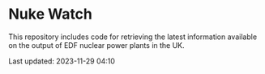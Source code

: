 # Nuke Watch

This repository includes code for retrieving the latest information available on the output of EDF nuclear power plants in the UK.

Last updated: 2023-11-29 04:10
